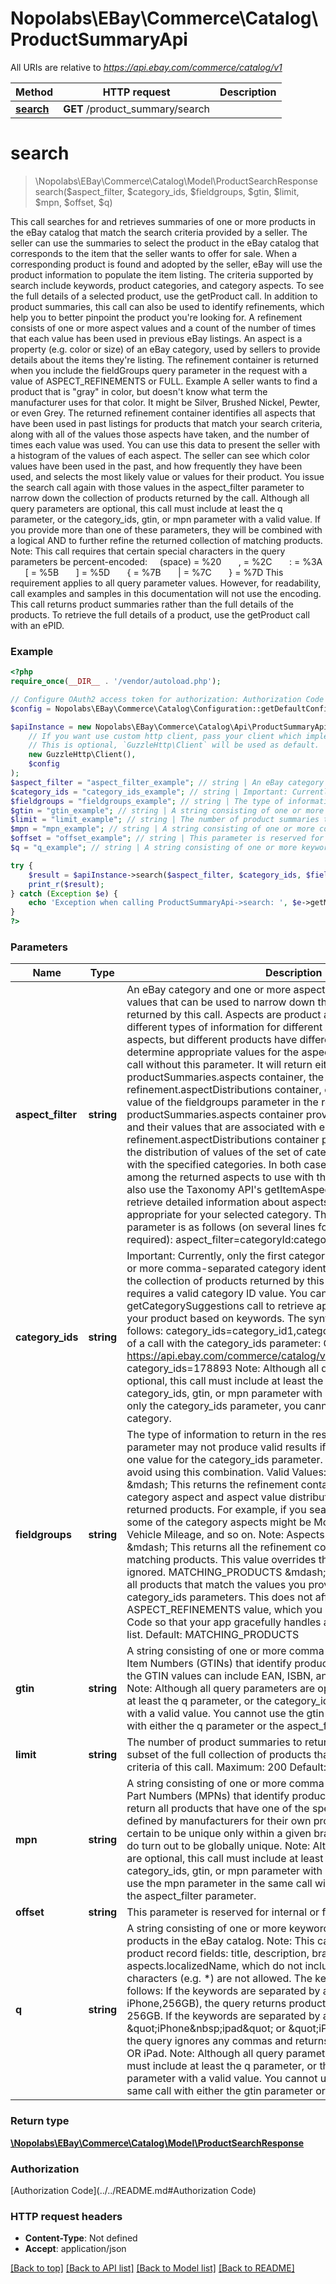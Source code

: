 # Nopolabs\EBay\Commerce\Catalog\ProductSummaryApi

All URIs are relative to *https://api.ebay.com/commerce/catalog/v1*

Method | HTTP request | Description
------------- | ------------- | -------------
[**search**](ProductSummaryApi.md#search) | **GET** /product_summary/search | 


# **search**
> \Nopolabs\EBay\Commerce\Catalog\Model\ProductSearchResponse search($aspect_filter, $category_ids, $fieldgroups, $gtin, $limit, $mpn, $offset, $q)



This call searches for and retrieves summaries of one or more products in the eBay catalog that match the search criteria provided by a seller. The seller can use the summaries to select the product in the eBay catalog that corresponds to the item that the seller wants to offer for sale. When a corresponding product is found and adopted by the seller, eBay will use the product information to populate the item listing. The criteria supported by search include keywords, product categories, and category aspects. To see the full details of a selected product, use the getProduct call. In addition to product summaries, this call can also be used to identify refinements, which help you to better pinpoint the product you're looking for. A refinement consists of one or more aspect values and a count of the number of times that each value has been used in previous eBay listings. An aspect is a property (e.g. color or size) of an eBay category, used by sellers to provide details about the items they're listing. The refinement container is returned when you include the fieldGroups query parameter in the request with a value of ASPECT_REFINEMENTS or FULL. Example A seller wants to find a product that is &quot;gray&quot; in color, but doesn't know what term the manufacturer uses for that color. It might be Silver, Brushed Nickel, Pewter, or even Grey. The returned refinement container identifies all aspects that have been used in past listings for products that match your search criteria, along with all of the values those aspects have taken, and the number of times each value was used. You can use this data to present the seller with a histogram of the values of each aspect. The seller can see which color values have been used in the past, and how frequently they have been used, and selects the most likely value or values for their product. You issue the search call again with those values in the aspect_filter parameter to narrow down the collection of products returned by the call. Although all query parameters are optional, this call must include at least the q parameter, or the category_ids, gtin, or mpn parameter with a valid value. If you provide more than one of these parameters, they will be combined with a logical AND to further refine the returned collection of matching products. Note: This call requires that certain special characters in the query parameters be percent-encoded: &nbsp;&nbsp;&nbsp;&nbsp;(space) = %20 &nbsp;&nbsp;&nbsp;&nbsp;&nbsp;&nbsp;, = %2C &nbsp;&nbsp;&nbsp;&nbsp;&nbsp;&nbsp;: = %3A &nbsp;&nbsp;&nbsp;&nbsp;&nbsp;&nbsp;[ = %5B &nbsp;&nbsp;&nbsp;&nbsp;&nbsp;&nbsp;] = %5D &nbsp;&nbsp;&nbsp;&nbsp;&nbsp;&nbsp;{ = %7B &nbsp;&nbsp;&nbsp;&nbsp;&nbsp;&nbsp;| = %7C &nbsp;&nbsp;&nbsp;&nbsp;&nbsp;&nbsp;} = %7D This requirement applies to all query parameter values. However, for readability, call examples and samples in this documentation will not use the encoding. This call returns product summaries rather than the full details of the products. To retrieve the full details of a product, use the getProduct call with an ePID.

### Example
```php
<?php
require_once(__DIR__ . '/vendor/autoload.php');

// Configure OAuth2 access token for authorization: Authorization Code
$config = Nopolabs\EBay\Commerce\Catalog\Configuration::getDefaultConfiguration()->setAccessToken('YOUR_ACCESS_TOKEN');

$apiInstance = new Nopolabs\EBay\Commerce\Catalog\Api\ProductSummaryApi(
    // If you want use custom http client, pass your client which implements `GuzzleHttp\ClientInterface`.
    // This is optional, `GuzzleHttp\Client` will be used as default.
    new GuzzleHttp\Client(),
    $config
);
$aspect_filter = "aspect_filter_example"; // string | An eBay category and one or more aspects of that category, with the values that can be used to narrow down the collection of products returned by this call. Aspects are product attributes that can represent different types of information for different products. Every product has aspects, but different products have different sets of aspects. You can determine appropriate values for the aspects by first submitting this call without this parameter. It will return either the productSummaries.aspects container, the refinement.aspectDistributions container, or both, depending on the value of the fieldgroups parameter in the request. The productSummaries.aspects container provides the category aspects and their values that are associated with each returned product. The refinement.aspectDistributions container provides information about the distribution of values of the set of category aspects associated with the specified categories. In both cases sellers can select from among the returned aspects to use with this parameter. Note: You can also use the Taxonomy API's getItemAspectsForCategory call to retrieve detailed information about aspects and their values that are appropriate for your selected category. The syntax for the aspect_filter parameter is as follows (on several lines for readability; categoryId is required): aspect_filter=categoryId:category_id, aspect1:{valueA|valueB|...}, aspect2:{valueC|valueD|...},... A matching product must be within the specified category, and it must have least one of the values identified for every specified aspect. Note: Aspect names and values are case sensitive. Here is an example of an aspect_filter parameter in which 9355 is the category ID, Color is an aspect of that category, and Black and White are possible values of that aspect (on several lines for readability): GET https://api.ebay.com/commerce/catalog/v1/product_summary/search? aspect_filter=categoryId:9355,Color:{White|Black} Here is the aspect_filter with required URL encoding and a second aspect (on several lines for readability): GET https://api.ebay.com/commerce/catalog/v1/product_summary/search? aspect_filter=categoryId:9355,Color:%7BWhite%7CBlack%7D, Storage%20Capacity:%128GB%7C256GB%7D Note: You cannot use the aspect_filter parameter in the same call with either the gtin parameter or the mpn parameter. For implementation help, refer to eBay API documentation at https://developer.ebay.com/devzone/rest/api-ref/catalog/types/AspectFilter.html
$category_ids = "category_ids_example"; // string | Important: Currently, only the first category_id value is accepted. One or more comma-separated category identifiers for narrowing down the collection of products returned by this call. Note: This parameter requires a valid category ID value. You can use the Taxonomy API's getCategorySuggestions call to retrieve appropriate category IDs for your product based on keywords. The syntax for this parameter is as follows: category_ids=category_id1,category_id2,... Here is an example of a call with the category_ids parameter: GET https://api.ebay.com/commerce/catalog/v1/product_summary/search? category_ids=178893 Note: Although all query parameters are optional, this call must include at least the q parameter, or the category_ids, gtin, or mpn parameter with a valid value. If you provide only the category_ids parameter, you cannot specify a top-level (L1) category.
$fieldgroups = "fieldgroups_example"; // string | The type of information to return in the response. Important: This parameter may not produce valid results if you also provide more than one value for the category_ids parameter. It is recommended that you avoid using this combination. Valid Values: ASPECT_REFINEMENTS &mdash; This returns the refinement container, which includes the category aspect and aspect value distributions that apply to the returned products. For example, if you searched for Ford Mustang, some of the category aspects might be Model Year, Exterior Color, Vehicle Mileage, and so on. Note: Aspects are category specific. FULL &mdash; This returns all the refinement containers and all the matching products. This value overrides the other values, which will be ignored. MATCHING_PRODUCTS &mdash; This returns summaries for all products that match the values you provide for the q and category_ids parameters. This does not affect your use of the ASPECT_REFINEMENTS value, which you can use in the same call. Code so that your app gracefully handles any future changes to this list. Default: MATCHING_PRODUCTS
$gtin = "gtin_example"; // string | A string consisting of one or more comma-separated Global Trade Item Numbers (GTINs) that identify products to search for. Currently the GTIN values can include EAN, ISBN, and UPC identifier types. Note: Although all query parameters are optional, this call must include at least the q parameter, or the category_ids, gtin, or mpn parameter with a valid value. You cannot use the gtin parameter in the same call with either the q parameter or the aspect_filter parameter.
$limit = "limit_example"; // string | The number of product summaries to return. This is the result set, a subset of the full collection of products that match the search or filter criteria of this call. Maximum: 200 Default: 50
$mpn = "mpn_example"; // string | A string consisting of one or more comma-separated Manufacturer Part Numbers (MPNs) that identify products to search for. This call will return all products that have one of the specified MPNs. MPNs are defined by manufacturers for their own products, and are therefore certain to be unique only within a given brand. However, many MPNs do turn out to be globally unique. Note: Although all query parameters are optional, this call must include at least the q parameter, or the category_ids, gtin, or mpn parameter with a valid value. You cannot use the mpn parameter in the same call with either the q parameter or the aspect_filter parameter.
$offset = "offset_example"; // string | This parameter is reserved for internal or future use.
$q = "q_example"; // string | A string consisting of one or more keywords to use to search for products in the eBay catalog. Note: This call searches the following product record fields: title, description, brand, and aspects.localizedName, which do not include product IDs. Wildcard characters (e.g. *) are not allowed. The keywords are handled as follows: If the keywords are separated by a comma (e.g. iPhone,256GB), the query returns products that have iPhone AND 256GB. If the keywords are separated by a space (e.g. &quot;iPhone&nbsp;ipad&quot; or &quot;iPhone,&nbsp;ipad&quot;), the query ignores any commas and returns products that have iPhone OR iPad. Note: Although all query parameters are optional, this call must include at least the q parameter, or the category_ids, gtin, or mpn parameter with a valid value. You cannot use the q parameter in the same call with either the gtin parameter or the mpn parameter.

try {
    $result = $apiInstance->search($aspect_filter, $category_ids, $fieldgroups, $gtin, $limit, $mpn, $offset, $q);
    print_r($result);
} catch (Exception $e) {
    echo 'Exception when calling ProductSummaryApi->search: ', $e->getMessage(), PHP_EOL;
}
?>
```

### Parameters

Name | Type | Description  | Notes
------------- | ------------- | ------------- | -------------
 **aspect_filter** | **string**| An eBay category and one or more aspects of that category, with the values that can be used to narrow down the collection of products returned by this call. Aspects are product attributes that can represent different types of information for different products. Every product has aspects, but different products have different sets of aspects. You can determine appropriate values for the aspects by first submitting this call without this parameter. It will return either the productSummaries.aspects container, the refinement.aspectDistributions container, or both, depending on the value of the fieldgroups parameter in the request. The productSummaries.aspects container provides the category aspects and their values that are associated with each returned product. The refinement.aspectDistributions container provides information about the distribution of values of the set of category aspects associated with the specified categories. In both cases sellers can select from among the returned aspects to use with this parameter. Note: You can also use the Taxonomy API&#39;s getItemAspectsForCategory call to retrieve detailed information about aspects and their values that are appropriate for your selected category. The syntax for the aspect_filter parameter is as follows (on several lines for readability; categoryId is required): aspect_filter&#x3D;categoryId:category_id, aspect1:{valueA|valueB|...}, aspect2:{valueC|valueD|...},... A matching product must be within the specified category, and it must have least one of the values identified for every specified aspect. Note: Aspect names and values are case sensitive. Here is an example of an aspect_filter parameter in which 9355 is the category ID, Color is an aspect of that category, and Black and White are possible values of that aspect (on several lines for readability): GET https://api.ebay.com/commerce/catalog/v1/product_summary/search? aspect_filter&#x3D;categoryId:9355,Color:{White|Black} Here is the aspect_filter with required URL encoding and a second aspect (on several lines for readability): GET https://api.ebay.com/commerce/catalog/v1/product_summary/search? aspect_filter&#x3D;categoryId:9355,Color:%7BWhite%7CBlack%7D, Storage%20Capacity:%128GB%7C256GB%7D Note: You cannot use the aspect_filter parameter in the same call with either the gtin parameter or the mpn parameter. For implementation help, refer to eBay API documentation at https://developer.ebay.com/devzone/rest/api-ref/catalog/types/AspectFilter.html | [optional]
 **category_ids** | **string**| Important: Currently, only the first category_id value is accepted. One or more comma-separated category identifiers for narrowing down the collection of products returned by this call. Note: This parameter requires a valid category ID value. You can use the Taxonomy API&#39;s getCategorySuggestions call to retrieve appropriate category IDs for your product based on keywords. The syntax for this parameter is as follows: category_ids&#x3D;category_id1,category_id2,... Here is an example of a call with the category_ids parameter: GET https://api.ebay.com/commerce/catalog/v1/product_summary/search? category_ids&#x3D;178893 Note: Although all query parameters are optional, this call must include at least the q parameter, or the category_ids, gtin, or mpn parameter with a valid value. If you provide only the category_ids parameter, you cannot specify a top-level (L1) category. | [optional]
 **fieldgroups** | **string**| The type of information to return in the response. Important: This parameter may not produce valid results if you also provide more than one value for the category_ids parameter. It is recommended that you avoid using this combination. Valid Values: ASPECT_REFINEMENTS &amp;mdash; This returns the refinement container, which includes the category aspect and aspect value distributions that apply to the returned products. For example, if you searched for Ford Mustang, some of the category aspects might be Model Year, Exterior Color, Vehicle Mileage, and so on. Note: Aspects are category specific. FULL &amp;mdash; This returns all the refinement containers and all the matching products. This value overrides the other values, which will be ignored. MATCHING_PRODUCTS &amp;mdash; This returns summaries for all products that match the values you provide for the q and category_ids parameters. This does not affect your use of the ASPECT_REFINEMENTS value, which you can use in the same call. Code so that your app gracefully handles any future changes to this list. Default: MATCHING_PRODUCTS | [optional]
 **gtin** | **string**| A string consisting of one or more comma-separated Global Trade Item Numbers (GTINs) that identify products to search for. Currently the GTIN values can include EAN, ISBN, and UPC identifier types. Note: Although all query parameters are optional, this call must include at least the q parameter, or the category_ids, gtin, or mpn parameter with a valid value. You cannot use the gtin parameter in the same call with either the q parameter or the aspect_filter parameter. | [optional]
 **limit** | **string**| The number of product summaries to return. This is the result set, a subset of the full collection of products that match the search or filter criteria of this call. Maximum: 200 Default: 50 | [optional]
 **mpn** | **string**| A string consisting of one or more comma-separated Manufacturer Part Numbers (MPNs) that identify products to search for. This call will return all products that have one of the specified MPNs. MPNs are defined by manufacturers for their own products, and are therefore certain to be unique only within a given brand. However, many MPNs do turn out to be globally unique. Note: Although all query parameters are optional, this call must include at least the q parameter, or the category_ids, gtin, or mpn parameter with a valid value. You cannot use the mpn parameter in the same call with either the q parameter or the aspect_filter parameter. | [optional]
 **offset** | **string**| This parameter is reserved for internal or future use. | [optional]
 **q** | **string**| A string consisting of one or more keywords to use to search for products in the eBay catalog. Note: This call searches the following product record fields: title, description, brand, and aspects.localizedName, which do not include product IDs. Wildcard characters (e.g. *) are not allowed. The keywords are handled as follows: If the keywords are separated by a comma (e.g. iPhone,256GB), the query returns products that have iPhone AND 256GB. If the keywords are separated by a space (e.g. &amp;quot;iPhone&amp;nbsp;ipad&amp;quot; or &amp;quot;iPhone,&amp;nbsp;ipad&amp;quot;), the query ignores any commas and returns products that have iPhone OR iPad. Note: Although all query parameters are optional, this call must include at least the q parameter, or the category_ids, gtin, or mpn parameter with a valid value. You cannot use the q parameter in the same call with either the gtin parameter or the mpn parameter. | [optional]

### Return type

[**\Nopolabs\EBay\Commerce\Catalog\Model\ProductSearchResponse**](../Model/ProductSearchResponse.md)

### Authorization

[Authorization Code](../../README.md#Authorization Code)

### HTTP request headers

 - **Content-Type**: Not defined
 - **Accept**: application/json

[[Back to top]](#) [[Back to API list]](../../README.md#documentation-for-api-endpoints) [[Back to Model list]](../../README.md#documentation-for-models) [[Back to README]](../../README.md)

